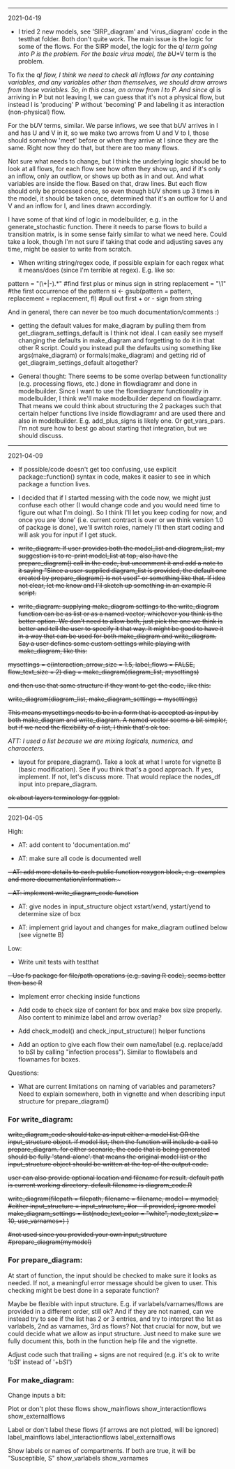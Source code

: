 ******
2021-04-19

- I tried 2 new models, see 'SIRP_diagram' and 'virus_diagram' code in the testthat folder. Both don't quite work. The main issue is the logic for some of the flows. For the SIRP model, the logic for the q*I term going into P is the problem. For the basic virus model, the b*U*V term is the problem.

To fix the q*I flow, I think we need to check all inflows for any containing variables, and any variables other than themselves, we should draw arrows from those variables. So, in this case, an arrow from I to P. And since q*I is arriving in P but not leaving I, we can guess that it's not a physical flow, but instead I is 'producing' P without 'becoming' P and labeling it as interaction (non-physical) flow.

For the b*U*V terms, similar. We parse inflows, we see that b*U*V arrives in I and has U and V in it, so we make two arrows from U and V to I, those should somehow 'meet' before or when they arrive at I since they are the same. Right now they do that, but there are too many flows.

Not sure what needs to change, but I think the underlying logic should be to look at all flows, for each flow see how often they show up, and if it's only an inflow, only an outflow, or shows up both as in and out. And what variables are inside the flow. Based on that, draw lines. But each flow should only be processed once, so even though b*U*V shows up 3 times in the model, it should be taken once, determined that it's an outflow for U and V and an inflow for I, and lines drawn accordingly. 

I have some of that kind of logic in modelbuilder, e.g. in the generate_stochastic function. There it needs to parse flows to build a transition matrix, is in some sense fairly similar to what we need here. Could take a look, though I'm not sure if taking that code and adjusting saves any time, might be easier to write from scratch.

- When writing string/regex code, if possible explain for each regex what it means/does (since I'm terrible at regex).
E.g. like so:  

pattern = "(\\+|-).*"  #find first plus or minus sign in string
replacement = "\\1"  #the first occurrence of the pattern
si <- gsub(pattern = pattern, replacement = replacement, fl) #pull out first + or - sign from string

And in general, there can never be too much documentation/comments :)

- getting the default values for make_diagram by pulling them from get_diagram_settings_default is I think not ideal. I can easily see myself changing the defaults in make_diagram and forgetting to do it in that other R script. Could you instead pull the defaults using something like args(make_diagram) or formals(make_diagram) and getting rid of get_diagraim_settings_default altogether?


- General thought: There seems to be some overlap between functionality (e.g. processing flows, etc.) done in flowdiagramr and done in modelbuilder. Since I want to use the flowdiagramr functionality in modelbuilder, I think we'll make modelbuilder depend on flowdiagramr. That means we could think about structuring the 2 packages such that certain helper functions live inside flowdiagramr and are used there and also in modelbuilder. E.g. add_plus_signs is likely one. Or get_vars_pars. I'm not sure how to best go about starting that integration, but we should discuss.




******
2021-04-09

- If possible/code doesn't get too confusing, use explicit package::function() syntax in code, makes it easier to see in which package a function lives.

- I decided that if I started messing with the code now, we might just confuse each other (I would change code and you would need time to figure out what I'm doing). So I think I'll let you keep coding for now, and once you are 'done' (i.e. current contract is over or we think version 1.0 of package is done), we'll switch roles, namely I'll then start coding and will ask you for input if I get stuck.

- ~~write_diagram: If user provides both the model_list and diagram_list, my suggestion is to re-print model_list at top, also have the prepare_diagram() call in the code, but uncomment it and add a note to it saying "Since a user-supplied diagram_list is provided, the default one created by prepare_diagram() is not used" or something like that. If idea not clear, let me know and I'll sketch up something in an example R script.~~

- ~~write_diagram: supplying make_diagram settings to the write_diagram function can be as list or as a named vector, whichever you think is the better option. We don't need to allow both, just pick the one we think is better and tell the user to specify it that way. It might be good to have it in a way that can be used for both make_diagram and write_diagram. Say a user defines some custom settings while playing with make_diagram, like this:~~

~~mysettings = c(interaction_arrow_size = 1.5, label_flows = FALSE, flow_text_size = 2)
diag = make_diagram(diagram_list, mysettings)~~

~~and then use that same structure if they want to get the code, like this:~~

~~write_diagram(diagram_list, make_diagram_settings = mysettings)~~

~~This means mysettings needs to be in a form that is accepted as input by both make_diagram and write_diagram. A named vector seems a bit simpler, but if we need the flexibility of a list, I think that's ok too.~~

*ATT: I used a list because we are mixing logicals, numerics, and characeters.*

- layout for prepare_diagram(). Take a look at what I wrote for vignette B (basic modification). See if you think that's a good approach. If yes, implement. If not, let's discuss more. That would replace the nodes_df input into prepare_diagram.

~~ok about layers terminology for ggplot.~~


******
2021-04-05


High:

- AT: add content to 'documentation.md' 

- AT: make sure all code is documented well

~~- AT: add more details to each public function roxygen block, e.g. examples and more documentation/information.~~~

~~- AT: implement write_diagram_code function~~

- AT: give nodes in input_structure object xstart/xend, ystart/yend to determine size of box

- AT: implement grid layout and changes for make_diagram outlined below (see vignette B)



Low:

- Write unit tests with testthat

~~- Use fs package for file/path operations (e.g. saving R code), seems better then base R~~

- Implement error checking inside functions

- Add code to check size of content for box and make box size properly. Also content to minimize label and arrow overlap?

- Add check_model() and check_input_structure() helper functions

- Add an option to give each flow their own name/label (e.g. replace/add to b*S*I by calling "infection process"). Similar to flowlabels and flownames for boxes.

Questions:

- What are current limitations on naming of variables and parameters? Need to explain somewhere, both in vignette and when describing input structure for prepare_diagram()





### For write_diagram:
~~write_diagram_code should take as input either a model list OR the input_structure object. 
if model list, then the function will include a call to prepare_diagram. for either scenario, the code that is being generated should be fully 'stand-alone'. that means the original model list or the input_structure object should be written at the top of the output code.~~

~~user can also provide optional location and filename for result. default path is current working directory. default filename is diagram_code.R~~

~~write_diagram(filepath = filepath, 
			  filename = filename, 
			  model = mymodel, #either
			  input_structure = input_structure, #or - if provided, ignore model
			  make_diagram_settings = list(node_text_color = "white", node_text_size = 10, use_varnames=) 
			  )~~

~~#not used since you provided your own input_structure
#prepare_diagram(mymodel)~~



### For prepare_diagram:
At start of function, the input should be checked to make sure it looks as needed. If not, a meaningful error message should be given to user. This checking might be best done in a separate function?

Maybe be flexible with input structure. E.g. if varlabels/varnames/flows are provided in a different order, still ok? And if they are not named, can we instead try to see if the list has 2 or 3 entries, and try to interpret the 1st as varlabels, 2nd as varnames, 3rd as flows? Not that crucial for now, but we could decide what we allow as input structure. Just need to make sure we fully document this, both in the function help file and the vignette.

Adjust code such that trailing + signs are not required (e.g. it's ok to write 'b*S*I' instead of '+b*S*I')


### For make_diagram:

Change inputs a bit:

Plot or don't plot these flows
show_mainflows
show_interactionflows
show_externalflows

Label or don't label these flows (if arrows are not plotted, will be ignored)
label_mainflows
label_interactionflows
label_externalflows

Show labels or names of compartments.
If both are true, it will be "Susceptible, S"
show_varlabels
show_varnames 




